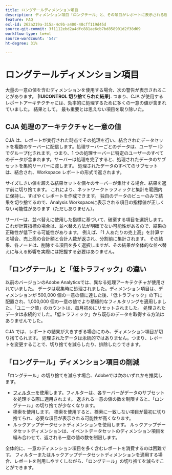 ```yaml
---
title: ロングテールディメンション項目
description: ディメンション項目「ロングテール」と、その項目がレポートに表示される理由を説明します。
feature: FAQ
exl-id: 262a219a-315a-4c9b-a400-48cff119d45d
source-git-commit: 3f1112ebd2a4dfc881ae6cb7bd858901d2f38d69
workflow-type: tm+mt
source-wordcount: '547'
ht-degree: 31%

---
```


# ロングテールディメンション項目

大量の一意の値を含むディメンションを使用する場合、次の警告が表示されることがあります。 **[!UICONTROL 切り捨てられた結果]**.  つまり、CJA が使用するレポートアーキテクチャには、効率的に処理するために多くの一意の値が含まれていました。 結果として。 最も重要とは思えない項目を取り除いた。

## CJA 処理のアーキテクチャと一意の値

CJA は、レポートが実行された時点でその処理を行い、結合されたデータセットを複数のサーバーに配信します。処理サーバーごとのデータは、ユーザー ID でグループ化されます。つまり、1 つの処理サーバーに特定のユーザーのすべてのデータが含まれます。サーバーは処理を完了すると、処理されたデータのサブセットを集約サーバーに渡します。 処理されたデータのすべてのサブセットは、結合され、Workspace レポートの形式で返されます。

サイズしきい値を超える結果セットを個々のサーバーが集計する場合、結果を返す前に切り捨てます。 これにより、ネットワークトラフィックと集計を範囲内に保持し、すばやくレポートを作成できます。  独自のデータのビューのみで結果を切り捨てるので、Analysis Workspaceに表示される項目の指標値が正しくない可能性があります（ただしありません）。

サーバーは、並べ替えに使用した指標に基づいて、破棄する項目を選択します。  これが計算指標の場合は、並べ替え方法が明確でない可能性があるので、結果の正確性が低下する可能性があります。  例えば、「1 人あたりの売上高」を計算する場合、売上高の合計額と合計人数が返され、分割前に集計されます。 その結果、各ノードは、削除する項目を多く選択しますが、その結果が全体的な並べ替えに与える影響を実際には把握する必要はありません。

## 「ロングテール」と「低トラフィック」の違い

以前のバージョンのAdobe Analyticsでは、異なる処理アーキテクチャが使用されていました。 データは収集時に処理されました。ディメンション項目は、ディメンションが 500,000 個の一意の値に達した後、「低トラフィック」の下に配置され、1,000,000 個の一意の値でより積極的なフィルタリングを適用しました。「ユニーク値」のカウントは、毎月初めにリセットされました。 処理されたデータは永続的でした。「低トラフィック」から既存のデータを取得する方法はありませんでした。

CJA では、レポートの結果が大きすぎる場合にのみ、ディメンション項目が切り捨てられます。 処理されたデータは永続的ではありません。つまり、レポートを変更することで、切り捨てを減らしたり、排除したりできます。

## 「ロングテール」ディメンション項目の削減

「ロングテール」の切り捨てを減らす場合、Adobeでは次のいずれかを推奨します。

* [フィルター](/help/components/filters/create-filters.md)を使用します。フィルターは、各サーバーがデータのサブセットを処理する際に適用されます。 返される一意の値の数を制限すると、「ロングテール」の切り捨てが少なくなります。
* 検索を使用します。 検索を使用すると、検索に一致しない項目が最初に切り捨てられ、必要な項目が表示される可能性が高くなります。
* ルックアップデータセットディメンションを使用します。 ルックアップデータセットディメンションは、イベントデータセットのディメンション項目を組み合わせて、返される一意の値の数を制限します。

全体的に、一意のディメンション項目を多く含むレポートを消費するのは困難です。 フィルターまたはルックアップデータセットディメンションを適用する場合、レポートを利用しやすくしながら、「ロングテール」の切り捨てを減らすことができます。
